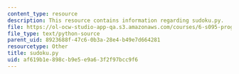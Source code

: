 ```yaml
---
content_type: resource
description: This resource contains information regarding sudoku.py.
file: https://ol-ocw-studio-app-qa.s3.amazonaws.com/courses/6-s095-programming-for-the-puzzled-january-iap-2018/af619b1e898cb9e5e9a63f2f97bcc9f6_sudoku.py
file_type: text/python-source
parent_uid: 8923688f-47c6-0b3a-28e4-b49e7d664281
resourcetype: Other
title: sudoku.py
uid: af619b1e-898c-b9e5-e9a6-3f2f97bcc9f6
---
```

